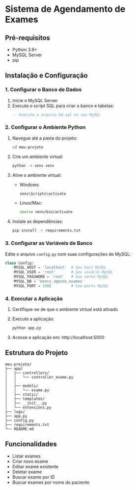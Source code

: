 # Sistema de Agendamento de Exames

## Pré-requisitos

- Python 3.8+
- MySQL Server
- pip

## Instalação e Configuração

### 1. Configurar o Banco de Dados

1. Inicie o MySQL Server
2. Execute o script SQL para criar o banco e tabelas:
   ```sql
   -- Execute o arquivo bd.sql no seu MySQL
   ```

### 2. Configurar o Ambiente Python

1. Navegue até a pasta do projeto:
   ```bash
   cd meu-projeto
   ```

2. Crie um ambiente virtual:
   ```bash
   python -m venv venv
   ```

3. Ative o ambiente virtual:
   - Windows:
     ```bash
     venv\Scripts\activate
     ```
   - Linux/Mac:
     ```bash
     source venv/bin/activate
     ```

4. Instale as dependências:
   ```bash
   pip install -r requirements.txt
   ```

### 3. Configurar as Variáveis de Banco

Edite o arquivo `config.py` com suas configurações de MySQL:
```python
class Config:
    MYSQL_HOST = 'localhost'  # Seu host MySQL
    MYSQL_USER = 'root'       # Seu usuário MySQL
    MYSQL_PASSWORD = 'root'   # Sua senha MySQL
    MYSQL_DB = 'banco_agenda_exames'
    MYSQL_PORT = 3308         # Sua porta MySQL
```

### 4. Executar a Aplicação

1. Certifique-se de que o ambiente virtual está ativado
2. Execute a aplicação:
   ```bash
   python app.py
   ```

3. Acesse a aplicação em: http://localhost:5000

## Estrutura do Projeto

```
meu-projeto/
├── app/
│   ├── controllers/
│   │   └── controller_exame.py
│   │   
│   ├── models/
│   │   └── exame.py
│   ├── static/
│   ├── templates/
│   ├── __init__.py
│   └── extensions.py
├── logs/
├── app.py
├── config.py
├── requirements.txt
└── README.md
```

## Funcionalidades

- Listar exames
- Criar novo exame
- Editar exame existente
- Deletar exame
- Buscar exame por ID
- Buscar exames por nome do paciente 
